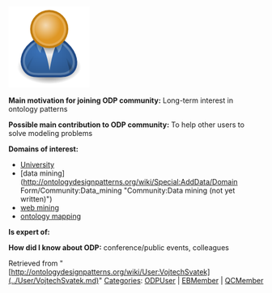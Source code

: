 [![Image:ODPUser.png](../images/a/a6/ODPUser.png)](../Image/ODPUser.png.md "Image:ODPUser.png")




  





__Main motivation for joining ODP community:__ Long-term interest in ontology patterns


__Possible main contribution to ODP community:__ To help other users to solve modeling problems


__Domains of interest:__



* [University](../Community/University.md "Community:University")
* [data mining](http://ontologydesignpatterns.org/wiki/Special:AddData/Domain Form/Community:Data_mining "Community:Data mining (not yet written)")
* [web mining](http://ontologydesignpatterns.org/wiki/index.php?title=Community:Web_mining&action=edit&redlink=1 "Community:Web mining (not yet written)")
* [ontology mapping](http://ontologydesignpatterns.org/wiki/index.php?title=Community:Ontology_mapping&action=edit&redlink=1 "Community:Ontology mapping (not yet written)")


__Is expert of:__


  

__How did I know about ODP:__ conference/public events, colleagues






Retrieved from "[http://ontologydesignpatterns.org/wiki/User:VojtechSvatek](../User/VojtechSvatek.md)"
 [Categories](http://ontologydesignpatterns.org/wiki/Special:Categories "Special:Categories"): [ODPUser](../Category/ODPUser.md "Category:ODPUser") | [EBMember](../Category/EBMember.md "Category:EBMember") | [QCMember](../Category/QCMember.md "Category:QCMember")